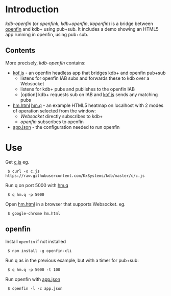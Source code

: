 

# Introduction
*kdb-openfin* (or *openfink*, *kdb+openfin*, *kopenfin*) 
 is a bridge between [openfin](http://openfin.co/) and kdb+ using pub+sub.  It includes a demo showing an HTML5 app running in openfin, using pub+sub.

## Contents
More precisely, *kdb-openfin* contains:
 - [kof.js](kof.js) - an openfin headless app that bridges kdb+ and openfin pub+sub
   - listens for openfin IAB subs and forwards these to kdb over a Websocket
   - listens for kdb+ pubs and publishes to the openfin IAB
   - [option] kdb+ requests sub on IAB and [kof.js](kof.js) sends any matching pubs
 - [hm.html](hm.html) [hm.q](hm.q) - an example HTML5 heatmap on localhost with 2 modes of operation selected from the window:
   - *Websocket* directly subscribes to kdb+
   - *openfin* subscribes to openfin
 - [app.json](app.json) - the configuration needed to run openfin


# Use
Get [c.js](https://raw.githubusercontent.com/KxSystems/kdb/master/c/c.js) eg. 
```
 $ curl -o c.js https://raw.githubusercontent.com/KxSystems/kdb/master/c/c.js 
```


Run q on port 5000 with [hm.q](hm.q) 
```
 $ q hm.q -p 5000 
```


Open [hm.html](hm.html) in a browser that supports Websocket.  eg. 
```
 $ google-chrome hm.html 
```


## openfin 
Install `openfin` if not installed 
```
 $ npm install -g openfin-cli 
```


Run q as in the previous example, but with a timer for pub+sub: 
```
 $ q hm.q -p 5000 -t 100 
```


Run openfin with [app.json](app.json) 
```
 $ openfin -l -c app.json 
```

